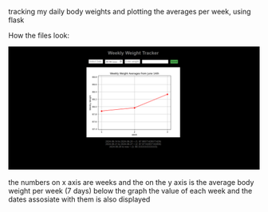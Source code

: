 tracking my daily body weights and plotting the averages per week, using flask

How the files look:

![Project Screenshot](assets/screenshot.png)

the numbers on x axis are weeks and the on the y axis is the average body weight per week (7 days)
below the graph the value of each week and the dates assosiate with them is also displayed